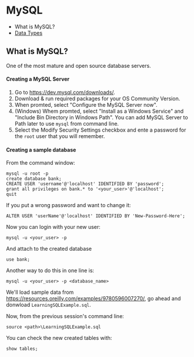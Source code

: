 # MySQL

* What is MySQL?
* [Data Types](./data-types)

## What is MySQL?

One of the most mature and open source database servers.

#### Creating a MySQL Server

1. Go to https://dev.mysql.com/downloads/.
2. Download & run required packages for your OS Community Version.
3. When promted, select "Configure the MySQL Server now".
4. (Windows) Whem promted, select "Install as a Windows Service" and "Include Bin Directory in Windows Path". You can add MySQL Server to Path later to use `mysql` from command line.
5. Select the Modify Security Settings checkbox and ente a password for the `root` user that you will remember.

#### Creating a sample database 

From the command window:

```
mysql -u root -p
create database bank;
CREATE USER 'username'@'localhost' IDENTIFIED BY 'password';
grant all privileges on bank.* to '<your_user>'@'localhost';
quit
```

If you put a wrong password and want to change it:

```
ALTER USER 'userName'@'localhost' IDENTIFIED BY 'New-Password-Here';
```

Now you can login with your new user:

```
mysql -u <your_user> -p
```

And attach to the created database

```
use bank;
```

Another way to do this in one line is:

```
mysql -u <your_user> -p <database_name>
```

We'll load sample data from https://resources.oreilly.com/examples/9780596007270/, go ahead and donwload `LearningSQLExample.sql`.

Now, from the previous session's command line:

```
source <path>\LearningSQLExample.sql
```

You can check the new created tables with:

```
show tables;
```
